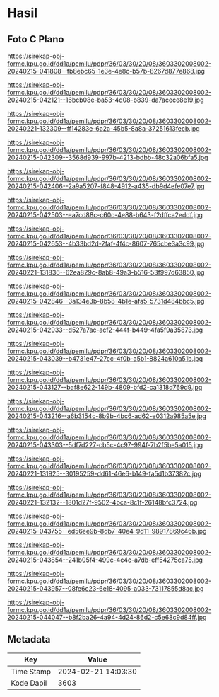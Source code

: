 # Hasil

## Foto C Plano

https://sirekap-obj-formc.kpu.go.id/dd1a/pemilu/pdpr/36/03/30/20/08/3603302008002-20240215-041808--fb8ebc65-1e3e-4e8c-b57b-8267d877e868.jpg

https://sirekap-obj-formc.kpu.go.id/dd1a/pemilu/pdpr/36/03/30/20/08/3603302008002-20240215-042121--16bcb08e-ba53-4d08-b839-da7acece8e19.jpg

https://sirekap-obj-formc.kpu.go.id/dd1a/pemilu/pdpr/36/03/30/20/08/3603302008002-20240221-132309--ff14283e-6a2a-45b5-8a8a-37251613fecb.jpg

https://sirekap-obj-formc.kpu.go.id/dd1a/pemilu/pdpr/36/03/30/20/08/3603302008002-20240215-042309--3568d939-997b-4213-bdbb-48c32a06bfa5.jpg

https://sirekap-obj-formc.kpu.go.id/dd1a/pemilu/pdpr/36/03/30/20/08/3603302008002-20240215-042406--2a9a5207-f848-4912-a435-db9d4efe07e7.jpg

https://sirekap-obj-formc.kpu.go.id/dd1a/pemilu/pdpr/36/03/30/20/08/3603302008002-20240215-042503--ea7cd88c-c60c-4e88-b643-f2dffca2eddf.jpg

https://sirekap-obj-formc.kpu.go.id/dd1a/pemilu/pdpr/36/03/30/20/08/3603302008002-20240215-042653--4b33bd2d-2faf-4f4c-8607-765cbe3a3c99.jpg

https://sirekap-obj-formc.kpu.go.id/dd1a/pemilu/pdpr/36/03/30/20/08/3603302008002-20240221-131836--62ea829c-8ab8-49a3-b516-53f997d63850.jpg

https://sirekap-obj-formc.kpu.go.id/dd1a/pemilu/pdpr/36/03/30/20/08/3603302008002-20240215-042846--3a134e3b-8b58-4b1e-afa5-5731d484bbc5.jpg

https://sirekap-obj-formc.kpu.go.id/dd1a/pemilu/pdpr/36/03/30/20/08/3603302008002-20240215-042933--d527a7ac-acf2-444f-b449-4fa5f9a35873.jpg

https://sirekap-obj-formc.kpu.go.id/dd1a/pemilu/pdpr/36/03/30/20/08/3603302008002-20240215-043039--b4731e47-27cc-4f0b-a5b1-8824a610a51b.jpg

https://sirekap-obj-formc.kpu.go.id/dd1a/pemilu/pdpr/36/03/30/20/08/3603302008002-20240215-043127--baf8e622-149b-4809-bfd2-ca1318d769d9.jpg

https://sirekap-obj-formc.kpu.go.id/dd1a/pemilu/pdpr/36/03/30/20/08/3603302008002-20240215-043216--a6b3154c-8b9b-4bc6-ad62-e0312a985a5e.jpg

https://sirekap-obj-formc.kpu.go.id/dd1a/pemilu/pdpr/36/03/30/20/08/3603302008002-20240215-043303--5df7d227-cb5c-4c97-994f-7b2f5be5a015.jpg

https://sirekap-obj-formc.kpu.go.id/dd1a/pemilu/pdpr/36/03/30/20/08/3603302008002-20240221-131925--30195259-dd61-46e6-b149-fa5d1b37382c.jpg

https://sirekap-obj-formc.kpu.go.id/dd1a/pemilu/pdpr/36/03/30/20/08/3603302008002-20240221-132132--1801d27f-9502-4bca-8c1f-26148bfc3724.jpg

https://sirekap-obj-formc.kpu.go.id/dd1a/pemilu/pdpr/36/03/30/20/08/3603302008002-20240215-043755--ed56ee9b-8db7-40e4-9d11-98917869c46b.jpg

https://sirekap-obj-formc.kpu.go.id/dd1a/pemilu/pdpr/36/03/30/20/08/3603302008002-20240215-043854--241b05f4-499c-4c4c-a7db-eff54275ca75.jpg

https://sirekap-obj-formc.kpu.go.id/dd1a/pemilu/pdpr/36/03/30/20/08/3603302008002-20240215-043957--08fe6c23-6e18-4095-a033-73117855d8ac.jpg

https://sirekap-obj-formc.kpu.go.id/dd1a/pemilu/pdpr/36/03/30/20/08/3603302008002-20240215-044047--b8f2ba26-4a94-4d24-86d2-c5e68c9d84ff.jpg


## Metadata

| Key        | Value               |
| ---------- | ------------------- |
| Time Stamp | 2024-02-21 14:03:30 |
| Kode Dapil | 3603                |



